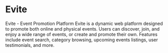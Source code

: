 # Evite
Evite - Event Promotion Platform Evite is a dynamic web platform designed to promote both online and physical events. Users can discover, join, and enjoy a wide range of events, or create and promote their own. Features include event search, category browsing, upcoming events listings, user testimonials, and more.
